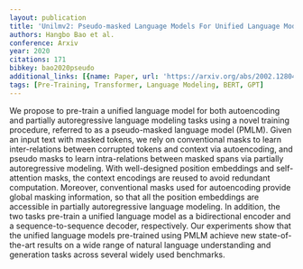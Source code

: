 ```yaml
---
layout: publication
title: 'Unilmv2: Pseudo-masked Language Models For Unified Language Model Pre-training'
authors: Hangbo Bao et al.
conference: Arxiv
year: 2020
citations: 171
bibkey: bao2020pseudo
additional_links: [{name: Paper, url: 'https://arxiv.org/abs/2002.12804'}]
tags: [Pre-Training, Transformer, Language Modeling, BERT, GPT]
---
```

We propose to pre-train a unified language model for both autoencoding and
partially autoregressive language modeling tasks using a novel training
procedure, referred to as a pseudo-masked language model (PMLM). Given an input
text with masked tokens, we rely on conventional masks to learn inter-relations
between corrupted tokens and context via autoencoding, and pseudo masks to
learn intra-relations between masked spans via partially autoregressive
modeling. With well-designed position embeddings and self-attention masks, the
context encodings are reused to avoid redundant computation. Moreover,
conventional masks used for autoencoding provide global masking information, so
that all the position embeddings are accessible in partially autoregressive
language modeling. In addition, the two tasks pre-train a unified language
model as a bidirectional encoder and a sequence-to-sequence decoder,
respectively. Our experiments show that the unified language models pre-trained
using PMLM achieve new state-of-the-art results on a wide range of natural
language understanding and generation tasks across several widely used
benchmarks.